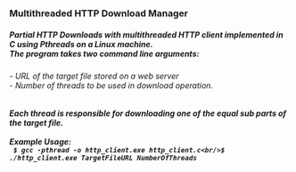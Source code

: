 ### Multithreaded HTTP Download Manager
##### Partial HTTP Downloads with multithreaded HTTP client implemented in C using Pthreads on a Linux machine.<br/>The program takes two command line arguments:
###### - URL of the target file stored on a web server<br/>- Number of threads to be used in download operation.
##### Each thread is responsible for downloading one of the equal sub parts of the target file.<br/><br/>Example Usage:<br/>``` $ gcc -pthread -o http_client.exe http_client.c<br/>$ ./http_client.exe TargetFileURL NumberOfThreads```
